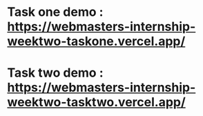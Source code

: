  # Task one demo : https://webmasters-internship-weektwo-taskone.vercel.app/

 # Task two demo : https://webmasters-internship-weektwo-tasktwo.vercel.app/
